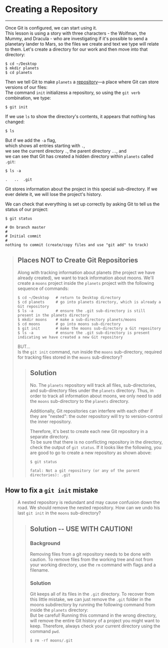 # Creating a Repository
---

Once Git is configured,
we can start using it.  
This lesson is using a story with three characters - the Wolfman, the Mummy, and Dracula - who are investigating if it's possible to send a planetary lander to Mars, so the files we create and text we type will relate to them.
Let's create a directory for our work and then move into that directory:

~~~ {.bash}
$ cd ~/Desktop
$ mkdir planets
$ cd planets
~~~

Then we tell Git to make `planets` a [repository](reference.html#repository)&mdash;a place where
Git can store versions of our files:  
The command `init` initializess a repository, so using the `git verb` combination, we type:

~~~ {.bash}
$ git init
~~~

If we use `ls` to show the directory's contents,
it appears that nothing has changed:

~~~ {.bash}
$ ls
~~~

But if we add the `-a` flag,  
which shows all entries starting with `.`,  
we see the current directory `.`, the parent directory `..`, and  
we can see that Git has created a hidden directory within `planets` called `.git`:

~~~ {.bash}
$ ls -a
~~~
~~~ 
.	..	.git
~~~

Git stores information about the project in this special sub-directory.
If we ever delete it,
we will lose the project's history.

We can check that everything is set up correctly
by asking Git to tell us the status of our project:

~~~ {.bash}
$ git status
~~~
~~~ {.output}
# On branch master
#
# Initial commit
#
nothing to commit (create/copy files and use "git add" to track)
~~~

> ## Places NOT to Create Git Repositories
>
> Along with tracking information about planets (the project we have already created), 
> we want to track information about moons.
> We'll create a `moons` project inside the `planets` 
> project with the following sequence of commands:
>
> ~~~
> $ cd ~/Desktop   # return to Desktop directory
> $ cd planets     # go into planets directory, which is already a Git repository
> $ ls -a          # ensure the .git sub-directory is still present in the planets directory
> $ mkdir moons    # make a sub-directory planets/moons
> $ cd moons       # go into moons sub-directory
> $ git init       # make the moons sub-directory a Git repository
> $ ls -a          # ensure the .git sub-directory is present indicating we have created a new Git repository
> ~~~
> 
>
> BUT...  
> Is the `git init` command, run inside the `moons` sub-directory, required for 
> tracking files stored in the `moons` sub-directory?
> 
> > ## Solution
> >
> > No. The `planets` repository will track all files, sub-directories, and 
> > sub-directory files under the `planets` directory.  Thus, in order to track 
> > all information about moons, we only need to add the `moons` sub-directory
> > to the `planets` directory.
> > 
> > Additionally, Git repositories can interfere with each other if they are "nested":
> > the outer repository will try to version-control
> > the inner repository.   
> > 
> > Therefore, it's best to create each new Git
> > repository in a separate directory.  
> > To be sure that there is no conflicting
> > repository in the directory, check the output of `git status`. If it looks
> > like the following, you are good to go to create a new repository as shown
> > above:
> >
> > ~~~
> > $ git status
> > ~~~
> > 
> > ~~~
> > fatal: Not a git repository (or any of the parent directories): .git
> > ~~~
> > 
## How to fix a `git init` mistake
> A nested repository is redundant and may cause confusion
> down the road. We should remove the nested repository. How can we undo 
> his last `git init` in the `moons` sub-directory?
>
> > ## Solution -- USE WITH CAUTION!
> >
> > ### Background
> > Removing files from a git repository needs to be done with caution. To remove files from the working tree and not from your working directory, use the `rm` command with flags and a filename.
> > ### Solution
> > Git keeps all of its files in the `.git` directory.
> > To recover from this little mistake, we can just remove the `.git`
> > folder in the moons subdirectory by running the following command from inside the `planets` directory:  
> > But be careful! Running this command in the wrong directory, will remove
> > the entire Git history of a project you might want to keep. Therefore, always check your current directory using the
> > command `pwd`.  
> > ~~~
> > $ rm -rf moons/.git
> > ~~~
